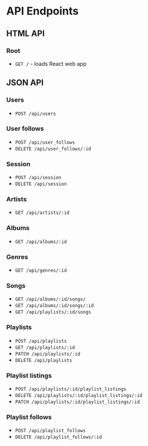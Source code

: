 # API Endpoints

## HTML API

### Root
- `GET /` - loads React web app

## JSON API

### Users
- `POST /api/users`

### User follows
- `POST /api/user_follows`
- `DELETE /api/user_follows/:id`

### Session
- `POST /api/session`
- `DELETE /api/session`

### Artists
- `GET /api/artists/:id`

### Albums
- `GET /api/albums/:id`

### Genres
- `GET /api/genres/:id`

### Songs
- `GET /api/albums/:id/songs/`
- `GET /api/albums/:id/songs/:id`
- `GET /api/playlists/:id/songs`

### Playlists
- `POST /api/playlists`
- `GET /api/playlists/:id`
- `PATCH /api/playlists/:id`
- `DELETE /api/playlists`

### Playlist listings
- `POST /api/playlists/:id/playlist_listings`
- `DELETE /api/playlists/:id/playlist_listings/:id`
- `PATCH /api/playlists/:id/playlist_listings/:id`

### Playlist follows
- `POST /api/playlist_follows`
- `DELETE /api/playlist_follows/:id`
